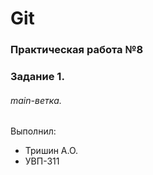 # Git
### Практическая работа №8
### Задание 1.
###### main-ветка.

Выполнил:
* Тришин А.О.
* УВП-311

